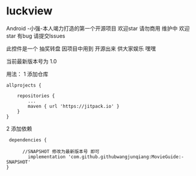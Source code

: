# luckview

Android -小强-本人竭力打造的第一个开源项目 欢迎star 请勿商用 维护中 欢迎star 有bug 请提交lssues  

此控件是一个 抽奖转盘 因项目中用到 开源出来 供大家娱乐 嘿嘿

当前最新版本号为  1.0

用法：
  1 添加仓库
  
	allprojects {
	
		repositories {
			...
			maven { url 'https://jitpack.io' }
		}
	}
	
  2 添加依赖   
  
 	 dependencies {
  
          //SNAPSHOT 修改为最新版本号 即可
	        implementation 'com.github.githubwangjunqiang:MovieGuide:-SNAPSHOT'
	}
